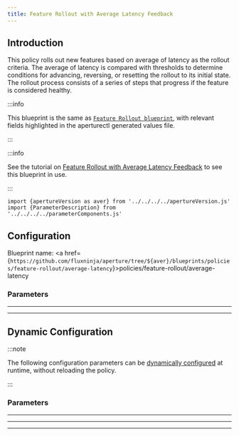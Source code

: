 ```yaml
---
title: Feature Rollout with Average Latency Feedback
---
```


## Introduction

This policy rolls out new features based on average of latency as the rollout
criteria. The average of latency is compared with thresholds to determine
conditions for advancing, reversing, or resetting the rollout to its initial
state. The rollout process consists of a series of steps that progress if the
feature is considered healthy.

:::info

This blueprint is the same as [`Feature Rollout blueprint`](base.md), with
relevant fields highlighted in the aperturectl generated values file.

:::

:::info

See the tutorial on
[Feature Rollout with Average Latency Feedback](/use-cases/feature-rollout/with-average-latency-feedback.md)
to see this blueprint in use.

:::

<!-- Configuration Marker -->

```mdx-code-block
import {apertureVersion as aver} from '../../../../apertureVersion.js'
import {ParameterDescription} from '../../../../parameterComponents.js'
```

## Configuration

<!-- vale off -->

Blueprint name: <a
href={`https://github.com/fluxninja/aperture/tree/${aver}/blueprints/policies/feature-rollout/average-latency`}>policies/feature-rollout/average-latency</a>

<!-- vale on -->

### Parameters

<!-- vale off -->

<a id="policy"></a>

<ParameterDescription
    name='policy'
    description='Configuration for the Feature Rollout policy.'
    type='Object (policies/feature-rollout/base:schema:rollout_policy)'
    reference='../blueprints/policies/feature-rollout/base#rollout-policy'
    value='{"components": [], "drivers": {"average_latency_drivers": [{"criteria": {"backward": {"threshold": "__REQUIRED_FIELD__"}, "forward": {"threshold": "__REQUIRED_FIELD__"}, "reset": {"threshold": "__REQUIRED_FIELD__"}}, "selectors": [{"control_point": "__REQUIRED_FIELD__", "service": "__REQUIRED_FIELD__"}]}]}, "evaluation_interval": "1s", "load_ramp": {"regulator": {"label_key": "", "selectors": [{"control_point": "__REQUIRED_FIELD__", "service": "__REQUIRED_FIELD__"}]}, "steps": [{"duration": "__REQUIRED_FIELD__", "target_accept_percentage": "__REQUIRED_FIELD__"}]}, "policy_name": "__REQUIRED_FIELD__", "resources": {"flow_control": {"classifiers": []}}, "rollout": false}'
/>

<!-- vale on -->

---

<!-- vale off -->

<a id="dashboard"></a>

<ParameterDescription
    name='dashboard'
    description='Configuration for the Grafana dashboard accompanying this policy.'
    type='Object (policies/feature-rollout/base:param:dashboard)'
    reference='../blueprints/policies/feature-rollout/base#dashboard'
    value='{"datasource": {"filter_regex": "", "name": "$datasource"}, "extra_filters": {}, "refresh_interval": "5s", "time_from": "now-15m", "time_to": "now"}'
/>

<!-- vale on -->

---

## Dynamic Configuration

:::note

The following configuration parameters can be
[dynamically configured](/reference/aperturectl/apply/dynamic-config/dynamic-config.md)
at runtime, without reloading the policy.

:::

### Parameters

<!-- vale off -->

<a id="pass-through-label-values"></a>

<ParameterDescription
    name='pass_through_label_values'
    description='Specify certain label values to be always accepted by the _Regulator_ regardless of accept percentage. This configuration can be updated at the runtime without shutting down the policy.'
    type='Array of string'
    reference=''
    value='["__REQUIRED_FIELD__"]'
/>

<!-- vale on -->

---

<!-- vale off -->

<a id="rollout"></a>

<ParameterDescription
    name='rollout'
    description='Start feature rollout. This setting can be updated at runtime without shutting down the policy. The feature rollout gets paused if this flag is set to false in the middle of a feature rollout.'
    type='Boolean'
    reference=''
    value='false'
/>

<!-- vale on -->

---

<!-- vale off -->

<a id="reset"></a>

<ParameterDescription
    name='reset'
    description='Reset feature rollout to the first step. This setting can be updated at the runtime without shutting down the policy.'
    type='Boolean'
    reference=''
    value='false'
/>

<!-- vale on -->

---
